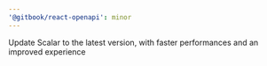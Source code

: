 ```yaml
---
'@gitbook/react-openapi': minor
---
```


Update Scalar to the latest version, with faster performances and an improved experience
